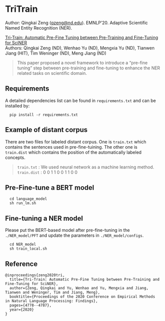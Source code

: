 # TriTrain
Author: Qingkai Zeng (qzeng@nd.edu). EMNLP’20. Adaptive Scientific Named Entity Recognition (NER).

[Tri-Train: Automatic Pre-Fine Tuning between Pre-Training and Fine-Tuning for SciNER](https://www.aclweb.org/anthology/2020.findings-emnlp.429.pdf)  
Authors: Qingkai Zeng (ND), Wenhao Yu (ND), Mengxia Yu (ND), Tianwen Jiang (HIT), Tim Weninger (ND), Meng Jiang (ND)

> This paper proposed a novel framework to introduce a “pre-fine tuning” step between pre-training and fine-tuning to enhance the NER related tasks on scientific domain.

## Requirements
A detailed dependencies list can be found in `requirements.txt` and can be installed by:

```
  pip install -r requirements.txt
```

## Example of distant corpus
There are two files for labeled distant corpus. One is `train.txt` which contains the sentences used in pre-fine-tuining. The other one is `train.dist` which contains the position of the automatically labeled concepts.

> `train.txt` : We used neural network as a machine learning method.  
> `train.dist` : 0 0 1 1 0 0 1 1 0 0

## Pre-Fine-tune a BERT model

```
  cd language_model
  sh run_lm.sh
```

## Fine-tuning a NER model

Please put the BERT-based model after pre-fine-tuning in the `./NER_model/PFT` and update the parameters in `./NER_model/configs`. 
```
  cd NER_model
  sh train_local.sh
```

## Reference
```
@inproceedings{zeng2020tri,
  title={Tri-Train: Automatic Pre-Fine Tuning between Pre-Training and Fine-Tuning for SciNER},
  author={Zeng, Qingkai and Yu, Wenhao and Yu, Mengxia and Jiang, Tianwen and Weninger, Tim and Jiang, Meng},
  booktitle={Proceedings of the 2020 Conference on Empirical Methods in Natural Language Processing: Findings},
  pages={4778--4787},
  year={2020}
}
```
